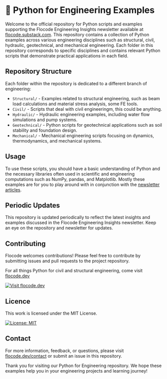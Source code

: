 # 🐍 Python for Engineering Examples

Welcome to the official repository for Python scripts and examples supporting the Flocode Engineering Insights newsletter available at [flocode.substack.com](https://flocode.substack.com). This repository contains a collection of Python examples across various engineering disciplines such as structural, civil, hydraulic, geotechnical, and mechanical engineering. Each folder in this repository corresponds to specific disciplines and contains relevant Python scripts that demonstrate practical applications in each field.

## Repository Structure

Each folder within the repository is dedicated to a different branch of engineering:

- `Structural/` - Examples related to structural engineering, such as beam load calculations and material stress analysis, some FE tools.
- `Civil/` - Scripts that deal with civil engineeringm, this could be anything.
- `Hydraulic/` - Hydraulic engineering examples, including water flow simulations and pump systems.
- `Geotechnical/` - Python scripts for geotechnical applications such as soil stability and foundation design.
- `Mechanical/` - Mechanical engineering scripts focusing on dynamics, thermodynamics, and mechanical systems.

## Usage

To use these scripts, you should have a basic understanding of Python and the necessary libraries often used in scientific and engineering computations such as NumPy, pandas, and Matplotlib. 
Mostly these examples are for you to play around with in conjunction with the [newsletter articles](https://flocode.substack.com/).

## Periodic Updates

This repository is updated periodically to reflect the latest insights and examples discussed in the Flocode Engineering Insights newsletter. Keep an eye on the repository and newsletter for updates.

## Contributing

Flocode welcomes contributions! Please feel free to contribute by submitting issues and pull requests to the project repository.

For all things Python for civil and structural engineering, come visit [flocode.dev](flocode.dev)

[![Visit flocode.dev](https://img.shields.io/badge/Visit-flocode.dev-blue?style=for-the-badge&logo=appveyor)](https://flocode.dev)

## Licence

This work is licensed under the MIT License.

[![License: MIT](https://img.shields.io/badge/License-MIT-blue.svg)](https://opensource.org/licenses/MIT)

## Contact

For more information, feedback, or questions, please visit  [flocode.dev/contact](https://flocode.dev/contact) or submit an issue in this repository.

Thank you for visiting our Python for Engineering repository. We hope these examples help you in your engineering projects and learning journey!
